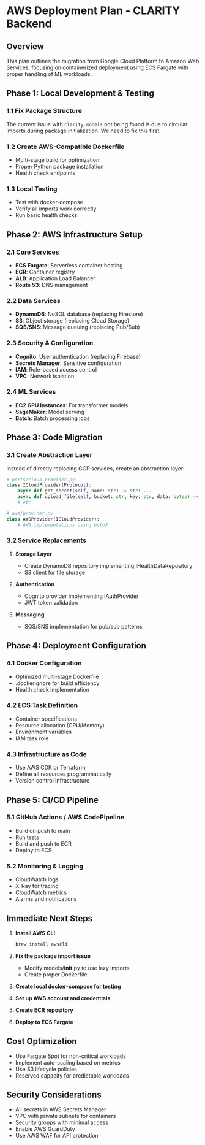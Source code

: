 # AWS Deployment Plan - CLARITY Backend

## Overview

This plan outlines the migration from Google Cloud Platform to Amazon Web Services, focusing on containerized deployment using ECS Fargate with proper handling of ML workloads.

## Phase 1: Local Development & Testing

### 1.1 Fix Package Structure
The current issue with `clarity.models` not being found is due to circular imports during package initialization. We need to fix this first.

### 1.2 Create AWS-Compatible Dockerfile
- Multi-stage build for optimization
- Proper Python package installation
- Health check endpoints

### 1.3 Local Testing
- Test with docker-compose
- Verify all imports work correctly
- Run basic health checks

## Phase 2: AWS Infrastructure Setup

### 2.1 Core Services
- **ECS Fargate**: Serverless container hosting
- **ECR**: Container registry
- **ALB**: Application Load Balancer
- **Route 53**: DNS management

### 2.2 Data Services
- **DynamoDB**: NoSQL database (replacing Firestore)
- **S3**: Object storage (replacing Cloud Storage)
- **SQS/SNS**: Message queuing (replacing Pub/Sub)

### 2.3 Security & Configuration
- **Cognito**: User authentication (replacing Firebase)
- **Secrets Manager**: Sensitive configuration
- **IAM**: Role-based access control
- **VPC**: Network isolation

### 2.4 ML Services
- **EC2 GPU Instances**: For transformer models
- **SageMaker**: Model serving
- **Batch**: Batch processing jobs

## Phase 3: Code Migration

### 3.1 Create Abstraction Layer
Instead of directly replacing GCP services, create an abstraction layer:

```python
# ports/cloud_provider.py
class ICloudProvider(Protocol):
    async def get_secret(self, name: str) -> str: ...
    async def upload_file(self, bucket: str, key: str, data: bytes) -> str: ...
    # etc.

# aws/provider.py
class AWSProvider(ICloudProvider):
    # AWS implementations using boto3
```

### 3.2 Service Replacements
1. **Storage Layer**
   - Create DynamoDB repository implementing IHealthDataRepository
   - S3 client for file storage

2. **Authentication**
   - Cognito provider implementing IAuthProvider
   - JWT token validation

3. **Messaging**
   - SQS/SNS implementation for pub/sub patterns

## Phase 4: Deployment Configuration

### 4.1 Docker Configuration
- Optimized multi-stage Dockerfile
- .dockerignore for build efficiency
- Health check implementation

### 4.2 ECS Task Definition
- Container specifications
- Resource allocation (CPU/Memory)
- Environment variables
- IAM task role

### 4.3 Infrastructure as Code
- Use AWS CDK or Terraform
- Define all resources programmatically
- Version control infrastructure

## Phase 5: CI/CD Pipeline

### 5.1 GitHub Actions / AWS CodePipeline
- Build on push to main
- Run tests
- Build and push to ECR
- Deploy to ECS

### 5.2 Monitoring & Logging
- CloudWatch logs
- X-Ray for tracing
- CloudWatch metrics
- Alarms and notifications

## Immediate Next Steps

1. **Install AWS CLI**
   ```bash
   brew install awscli
   ```

2. **Fix the package import issue**
   - Modify models/__init__.py to use lazy imports
   - Create proper Dockerfile

3. **Create local docker-compose for testing**

4. **Set up AWS account and credentials**

5. **Create ECR repository**

6. **Deploy to ECS Fargate**

## Cost Optimization

- Use Fargate Spot for non-critical workloads
- Implement auto-scaling based on metrics
- Use S3 lifecycle policies
- Reserved capacity for predictable workloads

## Security Considerations

- All secrets in AWS Secrets Manager
- VPC with private subnets for containers
- Security groups with minimal access
- Enable AWS GuardDuty
- Use AWS WAF for API protection